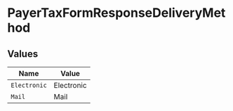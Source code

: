 # PayerTaxFormResponseDeliveryMethod


## Values

| Name         | Value        |
| ------------ | ------------ |
| `Electronic` | Electronic   |
| `Mail`       | Mail         |